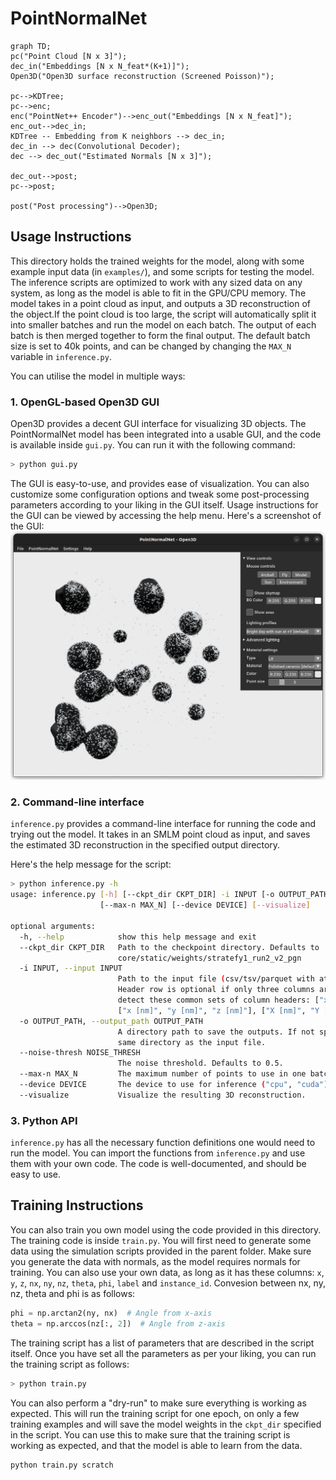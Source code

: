 # PointNormalNet

```mermaid
graph TD;
pc("Point Cloud [N x 3]");
dec_in("Embeddings [N x N_feat*(K+1)]");
Open3D("Open3D surface reconstruction (Screened Poisson)");

pc-->KDTree;
pc-->enc;
enc("PointNet++ Encoder")-->enc_out("Embeddings [N x N_feat]");
enc_out-->dec_in;
KDTree -- Embedding from K neighbors --> dec_in;
dec_in --> dec(Convolutional Decoder);
dec --> dec_out("Estimated Normals [N x 3]");

dec_out-->post;
pc-->post;

post("Post processing")-->Open3D;

```

## Usage Instructions
This directory holds the trained weights for the model, along with some example input data (in `examples/`), and some scripts for testing the model. 
The inference scripts are optimized to work with any sized data on any system, as long as the model is able to fit in the GPU/CPU memory. The model takes in a point cloud as input, and outputs a 3D reconstruction of the object.If the point cloud is too large, the script will automatically split it into smaller batches and run the model on each batch. The output of each batch is then merged together to form the final output. The default batch size is set to 40k points, and can be changed by changing the `MAX_N` variable in `inference.py`.

You can utilise the model in multiple ways:

### 1. OpenGL-based Open3D GUI
Open3D provides a decent GUI interface for visualizing 3D objects. The PointNormalNet model has been integrated into a usable GUI, and the code is available inside `gui.py`. You can run it with the following command:
```bash
> python gui.py
```

The GUI is easy-to-use, and provides ease of visualization. You can also customize some configuration options and tweak some post-processing parameters according to your liking in the GUI itself. Usage instructions for the GUI can be viewed by accessing the help menu. Here's a screenshot of the GUI:
![GUI Demo](core/static/gui.png)

### 2. Command-line interface
`inference.py` provides a command-line interface for running the code and trying out the model. It takes in an SMLM point cloud as input, and saves the estimated 3D reconstruction in the specified output directory.

Here's the help message for the script:
```bash
> python inference.py -h
usage: inference.py [-h] [--ckpt_dir CKPT_DIR] -i INPUT [-o OUTPUT_PATH] [--noise-thresh NOISE_THRESH]
                    [--max-n MAX_N] [--device DEVICE] [--visualize]

optional arguments:
  -h, --help            show this help message and exit
  --ckpt_dir CKPT_DIR   Path to the checkpoint directory. Defaults to
                        core/static/weights/stratefy1_run2_v2_pgn
  -i INPUT, --input INPUT
                        Path to the input file (csv/tsv/parquet with at least three columns: x, y, z).
                        Header row is optional if only three columns are present. Can automatically
                        detect these common sets of column headers: ["x", "y", "z"], ["X", "Y", "Z"],
                        ["x [nm]", "y [nm]", "z [nm]"], ["X [nm]", "Y [nm]", "Z [nm]"]
  -o OUTPUT_PATH, --output_path OUTPUT_PATH
                        A directory path to save the outputs. If not specified, will be saved in the
                        same directory as the input file.
  --noise-thresh NOISE_THRESH
                        The noise threshold. Defaults to 0.5.
  --max-n MAX_N         The maximum number of points to use in one batch. Defaults to 100k.
  --device DEVICE       The device to use for inference ("cpu", "cuda"). Defaults to "cuda".
  --visualize           Visualize the resulting 3D reconstruction.
```

### 3. Python API
`inference.py` has all the necessary function definitions one would need to run the model. You can import the functions from `inference.py` and use them with your own code. The code is well-documented, and should be easy to use.

## Training Instructions
You can also train you own model using the code provided in this directory. The training code is inside `train.py`. You will first need to generate some data using the simulation scripts provided in the parent folder. Make sure you generate the data with normals, as the model requires normals for training. You can also use your own data, as long as it has these columns: `x`, `y`, `z`, `nx`, `ny`, `nz`, `theta`, `phi`, `label` and `instance_id`. Convesion between nx, ny, nz, theta and phi is as follows:
```python
phi = np.arctan2(ny, nx)  # Angle from x-axis
theta = np.arccos(nz[:, 2])  # Angle from z-axis
```

The training script has a list of parameters that are described in the script itself. Once you have set all the parameters as per your liking, you can run the training script as follows:
```bash
> python train.py
```

You can also perform a "dry-run" to make sure everything is working as expected. This will run the training script for one epoch, on only a few training examples and will save the model weights in the `ckpt_dir` specified in the script. You can use this to make sure that the training script is working as expected, and that the model is able to learn from the data.
```bash
python train.py scratch
```

